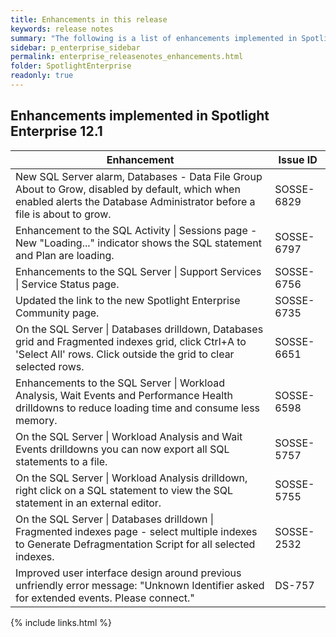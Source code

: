 ```yaml
---
title: Enhancements in this release
keywords: release notes
summary: "The following is a list of enhancements implemented in Spotlight Enterprise 12.1"
sidebar: p_enterprise_sidebar
permalink: enterprise_releasenotes_enhancements.html
folder: SpotlightEnterprise
readonly: true
---
```



## Enhancements implemented in Spotlight Enterprise 12.1

Enhancement | Issue ID
------------|---------
New SQL Server alarm, Databases - Data File Group About to Grow, disabled by default, which when enabled alerts the Database Administrator before a file is about to grow. | SOSSE-6829
Enhancement to the SQL Activity \| Sessions page - New "Loading..." indicator shows the SQL statement and Plan are loading. | SOSSE-6797
Enhancements to the SQL Server \| Support Services \| Service Status page. | SOSSE-6756
Updated the link to the new Spotlight Enterprise Community page. | SOSSE-6735
On the SQL Server \| Databases drilldown, Databases grid and Fragmented indexes grid, click Ctrl+A to 'Select All' rows. Click outside the grid to clear selected rows. | SOSSE-6651
Enhancements to the SQL Server \| Workload Analysis, Wait Events and Performance Health drilldowns to reduce loading time and consume less memory. | SOSSE-6598
On the SQL Server \| Workload Analysis and Wait Events drilldowns you can now export all SQL statements to a file. | SOSSE-5757
On the SQL Server \| Workload Analysis drilldown, right click on a SQL statement to view the SQL statement in an external editor. | SOSSE-5755
On the SQL Server \| Databases drilldown \| Fragmented indexes page - select multiple indexes to Generate Defragmentation Script for all selected indexes. | SOSSE-2532
Improved user interface design around previous unfriendly error message: "Unknown Identifier asked for extended events. Please connect." | DS-757

{% include links.html %}
